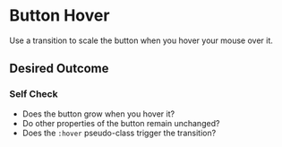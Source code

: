 # Button Hover

Use a transition to scale the button when you hover your mouse over it.

## Desired Outcome


### Self Check
- Does the button grow when you hover it?
- Do other properties of the button remain unchanged?
- Does the `:hover` pseudo-class trigger the transition?
